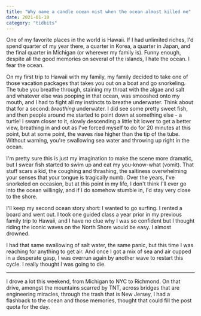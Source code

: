 ```yaml
---
title: "Why name a candle ocean mist when the ocean almost killed me"
date: 2021-01-10
category: "tidbits"
---
```


One of my favorite places in the world is Hawaii. If I had unlimited riches, I'd spend quarter of my year there, a quarter in Korea, a quarter in Japan, and the final quarter in Michigan (or wherever my family is). Funny enough, despite all the good memories on several of the islands, I hate the ocean. I fear the ocean. 

On my first trip to Hawaii with my family, my family decided to take one of those vacation packages that takes you out on a boat and go snorkeling. The tube you breathe through, staining my throat with the algae and salt and whatever else was pooping in that ocean, was smooshed onto my mouth, and I had to fight all my instincts to breathe underwater. Think about that for a second: *breathing* underwater. I did see some pretty sweet fish, and then people around me started to point down at something else - a turtle! I swam closer to it, slowly descending a little bit lower to get a better view, breathing in and out as I've forced myself to do for 20 minutes at this point, but at some point, the waves rise higher than the tip of the tube. Without warning, you're swallowing sea water and throwing up right in the ocean. 

I'm pretty sure this is just my imagination to make the scene more dramatic, but I swear fish started to swim up and eat my you-know-what (vomit). That stuff scars a kid, the coughing and thrashing, the saltiness overwhelming your senses that your tongue is tragically numb. Over the years, I've snorkeled on occasion, but at this point in my life, I don't think I'll ever go into the ocean willingly, and if I do somehow stumble in, I'd stay very close to the shore. 

I'll keep my second ocean story short: I wanted to go surfing. I rented a board and went out. I took one guided class a year prior in my previous family trip to Hawaii, and I have no clue why I was so confident but I thought riding the iconic waves on the North Shore would be easy. I almost drowned.

I had that same swallowing of salt water, the same panic, but this time I was reaching for anything to get air. And once I got a mix of sea and air cupped in a desperate gasp, I was overrun again by another wave to restart this cycle. I really thought I was going to die. 

--- 

I drove a lot this weekend, from Michigan to NYC to Richmond. On that drive, amongst the mountains scarred by TNT, across bridges that are engineering miracles, through the trash that is New Jersey, I had a flashback to the ocean and those memories, thought that could fill the post quota for the day.